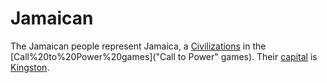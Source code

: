# Jamaican

The Jamaican people represent Jamaica, a [Civilizations](civilization) in the [Call%20to%20Power%20games]("Call to Power" games). Their [capital](capital) is [Kingston](Kingston).
